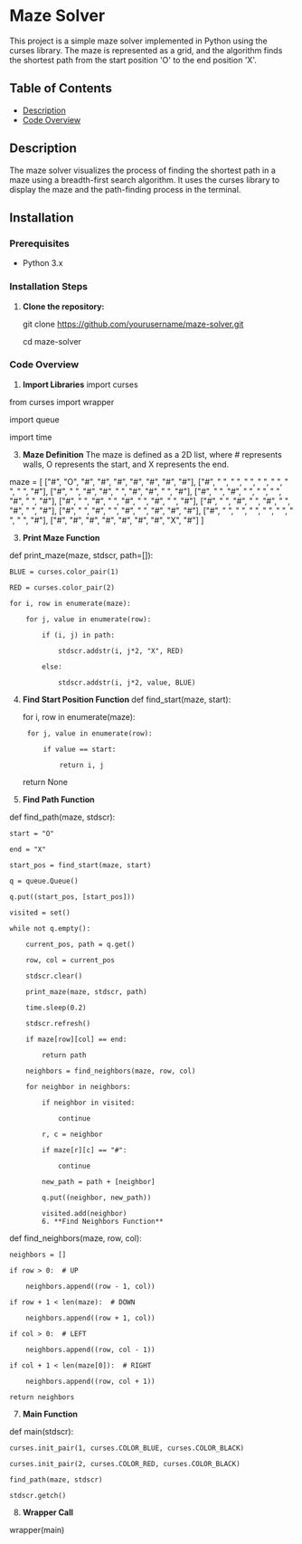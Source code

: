 # Maze Solver

This project is a simple maze solver implemented in Python using the curses library. The maze is represented as a grid, and the algorithm finds the shortest path from the start position 'O' to the end position 'X'.

## Table of Contents
- [Description](#description)
- [Code Overview](#code-overview)

## Description
The maze solver visualizes the process of finding the shortest path in a maze using a breadth-first search algorithm. It uses the curses library to display the maze and the path-finding process in the terminal.

## Installation

### Prerequisites

- Python 3.x

### Installation Steps
1. **Clone the repository:**
  
   git clone https://github.com/yourusername/maze-solver.git
   
   cd maze-solver
   
### Code Overview

1. **Import Libraries**
import curses

from curses import wrapper

import queue

import time

3. **Maze Definition**
The maze is defined as a 2D list, where # represents walls, O represents the start, and X represents the end.

maze = [
    ["#", "O", "#", "#", "#", "#", "#", "#", "#"],
    ["#", " ", " ", " ", " ", " ", " ", " ", "#"],
    ["#", " ", "#", "#", " ", "#", "#", " ", "#"],
    ["#", " ", "#", " ", " ", " ", "#", " ", "#"],
    ["#", " ", "#", " ", "#", " ", "#", " ", "#"],
    ["#", " ", "#", " ", "#", " ", "#", " ", "#"],
    ["#", " ", "#", " ", "#", " ", "#", "#", "#"],
    ["#", " ", " ", " ", " ", " ", " ", " ", "#"],
    ["#", "#", "#", "#", "#", "#", "#", "X", "#"]
]

3. **Print Maze Function**

def print_maze(maze, stdscr, path=[]):

    BLUE = curses.color_pair(1)
    
    RED = curses.color_pair(2)

    for i, row in enumerate(maze):
    
        for j, value in enumerate(row):
        
            if (i, j) in path:
            
                stdscr.addstr(i, j*2, "X", RED)
                
            else:
            
                stdscr.addstr(i, j*2, value, BLUE)
                
4. **Find Start Position Function**
def find_start(maze, start):

    for i, row in enumerate(maze):
   
        for j, value in enumerate(row):
   
            if value == start:
   
                return i, j
   
    return None
   
5. **Find Path Function**

def find_path(maze, stdscr):

    start = "O"
    
    end = "X"
    
    start_pos = find_start(maze, start)

    q = queue.Queue()
    
    q.put((start_pos, [start_pos]))

    visited = set()

    while not q.empty():
    
        current_pos, path = q.get()
        
        row, col = current_pos

        stdscr.clear()
        
        print_maze(maze, stdscr, path)
        
        time.sleep(0.2)
        
        stdscr.refresh()

        if maze[row][col] == end:
        
            return path

        neighbors = find_neighbors(maze, row, col)
        
        for neighbor in neighbors:
        
            if neighbor in visited:
            
                continue

            r, c = neighbor
            
            if maze[r][c] == "#":
            
                continue

            new_path = path + [neighbor]
            
            q.put((neighbor, new_path))
            
            visited.add(neighbor)
            6. **Find Neighbors Function**

def find_neighbors(maze, row, col):

    neighbors = []

    if row > 0:  # UP
    
        neighbors.append((row - 1, col))
        
    if row + 1 < len(maze):  # DOWN
    
        neighbors.append((row + 1, col))
        
    if col > 0:  # LEFT
    
        neighbors.append((row, col - 1))
        
    if col + 1 < len(maze[0]):  # RIGHT
    
        neighbors.append((row, col + 1))

    return neighbors
    
7. **Main Function**

def main(stdscr):

    curses.init_pair(1, curses.COLOR_BLUE, curses.COLOR_BLACK)
    
    curses.init_pair(2, curses.COLOR_RED, curses.COLOR_BLACK)

    find_path(maze, stdscr)
    
    stdscr.getch()
    
8. **Wrapper Call**

wrapper(main)
